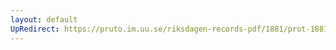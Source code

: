 ```yaml
---
layout: default
UpRedirect: https://pruto.im.uu.se/riksdagen-records-pdf/1881/prot-1881--ak--032/prot-1881--ak--032_054.pdf
---
```

